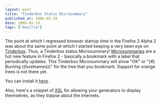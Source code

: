```yaml
---
layout: post
title: "Tinderbox Status Microsummary"
published_at: 2006-05-19
date: 2006-05-19
tags: ["mozilla"]
---
```


The point at which I regressed browser startup time in the Firefox 2 Alpha 2 was about the same point at which I started keeping a very keen eye on [Tinderbox](http://tinderbox.mozilla.org). Thus, a Tinderbox status Microsummary! [Microsummaries](http://wiki.mozilla.org/Microsummaries) are a hot new feature in Firefox 2 - basically a bookmark with a label that periodically updates. This Tinderbox Microsummary will show "OK" or "{#} Burning ({hostnames})" for the tree that you bookmark. Support for orange trees is not there yet.

You can install it [here](http://dietrich.ganx4.com/mozilla/tinderbox-microsummary.xml).

Also, here's a snippet of [XSL](http://dietrich.ganx4.com/mozilla/microsummary.xsl) for allowing your generators to display themselves, as they traipse about the internets.
